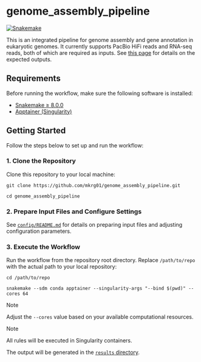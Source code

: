# genome_assembly_pipeline

[![Snakemake](https://img.shields.io/badge/snakemake-≥8.0.0-brightgreen.svg)](https://snakemake.github.io)

This is an integrated pipeline for genome assembly and gene annotation in eukaryotic genomes.
It currently supports PacBio HiFi reads and RNA-seq reads, both of which are required as inputs.
See [this page](https://github.com/mkrg01/genome_assembly_pipeline/wiki/Directory-structure-in-results) for details on the expected outputs.

## Requirements

Before running the workflow, make sure the following software is installed:

- [Snakemake ≥ 8.0.0](https://snakemake.readthedocs.io/en/stable/getting_started/installation.html)
- [Apptainer (Singularity)](https://apptainer.org/docs/admin/main/installation.html)

## Getting Started

Follow the steps below to set up and run the workflow:

### 1. Clone the Repository

Clone this repository to your local machine:

```
git clone https://github.com/mkrg01/genome_assembly_pipeline.git

cd genome_assembly_pipeline
```

### 2. Prepare Input Files and Configure Settings

See [`config/README.md`](https://github.com/mkrg01/genome_assembly_pipeline/blob/main/config/README.md) for details on preparing input files and adjusting configuration parameters.

### 3. Execute the Workflow

Run the workflow from the repository root directory. Replace `/path/to/repo` with the actual path to your local repository:

```
cd /path/to/repo

snakemake --sdm conda apptainer --singularity-args "--bind $(pwd)" --cores 64
```
> [!NOTE]
> Adjust the `--cores` value based on your available computational resources.

> [!NOTE]
> All rules will be executed in Singularity containers.

The output will be generated in the [`results` directory](https://github.com/mkrg01/genome_assembly_pipeline/wiki/Directory-structure-in-results).
